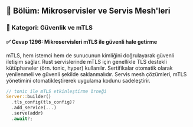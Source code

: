 ## 📘 Bölüm: Mikroservisler ve Servis Mesh'leri  
### 🔹 Kategori: Güvenlik ve mTLS  
#### ✅ Cevap 1296: Mikroservisleri mTLS ile güvenli hale getirme

mTLS, hem istemci hem de sunucunun kimliğini doğrulayarak güvenli iletişim sağlar. Rust servislerinde mTLS için genellikle TLS destekli kütüphaneler (örn. tonic, hyper) kullanılır. Sertifikalar otomatik olarak yenilenmeli ve güvenli şekilde saklanmalıdır. Servis mesh çözümleri, mTLS yönetimini otomatikleştirerek uygulama kodunu sadeleştirir.

```rust
// tonic ile mTLS etkinleştirme örneği
Server::builder()
  .tls_config(tls_config)?
  .add_service(...)
  .serve(addr)
  .await?;
```
